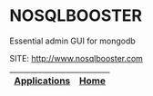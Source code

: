 # NOSQLBOOSTER
 
 Essential admin GUI for mongodb
 
 SITE: http://www.nosqlbooster.com

 | [Applications](https://portable-linux-apps.github.io/apps.html) | [Home](https://portable-linux-apps.github.io)
 | --- | --- |
